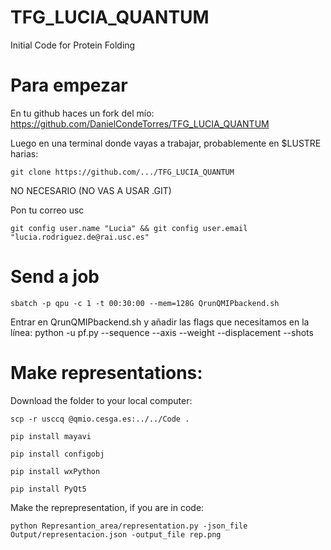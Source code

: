 # TFG_LUCIA_QUANTUM
Initial Code for Protein Folding
# Para empezar
En tu github haces un fork del mío: https://github.com/DanielCondeTorres/TFG_LUCIA_QUANTUM

Luego en una terminal donde vayas a trabajar, probablemente en $LUSTRE harias:

```
git clone https://github.com/.../TFG_LUCIA_QUANTUM 
```

NO NECESARIO (NO VAS A USAR .GIT)

Pon tu correo usc
```
git config user.name "Lucia" && git config user.email "lucia.rodriguez.de@rai.usc.es"
```



# Send a job

```
sbatch -p qpu -c 1 -t 00:30:00 --mem=128G QrunQMIPbackend.sh
```

Entrar en QrunQMIPbackend.sh y añadir las flags que necesitamos en la línea:
python -u pf.py --sequence --axis  --weight --displacement --shots
# Make representations:

Download the folder to your local computer:

```
scp -r usccq @qmio.cesga.es:../../Code .    
```

```
pip install mayavi
```

```
pip install configobj
```
```
pip install wxPython
```

```
pip install PyQt5
```
Make the reprepresentation, if you are in code:

```
python Represantion_area/representation.py -json_file Output/representacion.json -output_file rep.png
```
